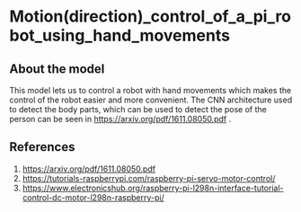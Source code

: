 # Motion(direction)_control_of_a_pi_robot_using_hand_movements
## About the model
This model lets us to control a robot with hand movements which makes the control of the robot easier and more convenient. The CNN architecture used to detect the body parts, which can be used to detect the pose of the person can be seen in https://arxiv.org/pdf/1611.08050.pdf .
## References
1. https://arxiv.org/pdf/1611.08050.pdf
2. https://tutorials-raspberrypi.com/raspberry-pi-servo-motor-control/
3. https://www.electronicshub.org/raspberry-pi-l298n-interface-tutorial-control-dc-motor-l298n-raspberry-pi/
